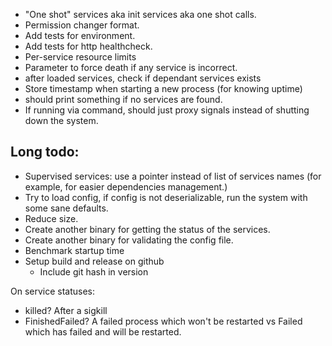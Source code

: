 * "One shot" services aka init services aka one shot calls.
* Permission changer format.
* Add tests for environment.
* Add tests for http healthcheck.
* Per-service resource limits
* Parameter to force death if any service is incorrect.
* after loaded services, check if dependant services exists
* Store timestamp when starting a new process (for knowing uptime)
* should print something if no services are found.
* If running via command, should just proxy signals instead of shutting down the system.

## Long todo:
* Supervised services: use a pointer instead of list of services names (for example, for easier dependencies management.)
* Try to load config, if config is not deserializable, run the system with some sane defaults.
* Reduce size.
* Create another binary for getting the status of the services.
* Create another binary for validating the config file.
* Benchmark startup time
* Setup build and release on github
    * Include git hash in version

On service statuses:
* killed? After a sigkill
* FinishedFailed? A failed process which won't be restarted vs Failed which has failed and will be restarted.
